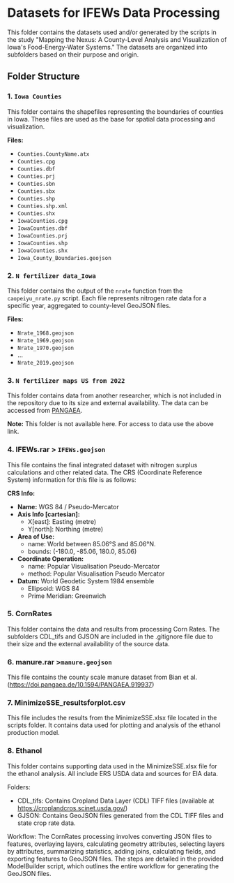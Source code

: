 # Datasets for IFEWs Data Processing

This folder contains the datasets used and/or generated by the scripts in the study "Mapping the Nexus: A County-Level Analysis and Visualization of Iowa's Food-Energy-Water Systems." The datasets are organized into subfolders based on their purpose and origin.

## Folder Structure

### 1. `Iowa Counties`
This folder contains the shapefiles representing the boundaries of counties in Iowa. These files are used as the base for spatial data processing and visualization.

**Files:**
- `Counties.CountyName.atx`
- `Counties.cpg`
- `Counties.dbf`
- `Counties.prj`
- `Counties.sbn`
- `Counties.sbx`
- `Counties.shp`
- `Counties.shp.xml`
- `Counties.shx`
- `IowaCounties.cpg`
- `IowaCounties.dbf`
- `IowaCounties.prj`
- `IowaCounties.shp`
- `IowaCounties.shx`
- `Iowa_County_Boundaries.geojson`

### 2. `N fertilizer data_Iowa`
This folder contains the output of the `nrate` function from the `caopeiyu_nrate.py` script. Each file represents nitrogen rate data for a specific year, aggregated to county-level GeoJSON files.

**Files:**
- `Nrate_1968.geojson`
- `Nrate_1969.geojson`
- `Nrate_1970.geojson`
- ...
- `Nrate_2019.geojson`

### 3. `N fertilizer maps US from 2022`
This folder contains data from another researcher, which is not included in the repository due to its size and external availability. The data can be accessed from [PANGAEA](https://doi.pangaea.de/10.1594/PANGAEA.883585).

**Note:** This folder is not available here. For access to data use the above link.

### 4. IFEWs.rar > `IFEWs.geojson`
This file contains the final integrated dataset with nitrogen surplus calculations and other related data. The CRS (Coordinate Reference System) information for this file is as follows:

**CRS Info:**
- **Name:** WGS 84 / Pseudo-Mercator
- **Axis Info [cartesian]:**
  - X[east]: Easting (metre)
  - Y[north]: Northing (metre)
- **Area of Use:**
  - name: World between 85.06°S and 85.06°N.
  - bounds: (-180.0, -85.06, 180.0, 85.06)
- **Coordinate Operation:**
  - name: Popular Visualisation Pseudo-Mercator
  - method: Popular Visualisation Pseudo Mercator
- **Datum:** World Geodetic System 1984 ensemble
  - Ellipsoid: WGS 84
  - Prime Meridian: Greenwich

### 5. CornRates
This folder contains the data and results from processing Corn Rates. The subfolders CDL_tifs and GJSON are included in the .gitignore file due to their size and the external availability of the source data.

### 6. manure.rar >`manure.geojson`
This file contains the county scale manure dataset from Bian et al. (https://doi.pangaea.de/10.1594/PANGAEA.919937)

### 7. MinimizeSSE_resultsforplot.csv
This file includes the results from the MinimizeSSE.xlsx file located in the scripts folder. It contains data used for plotting and analysis of the ethanol production model.

### 8. Ethanol
This folder contains supporting data used in the MinimizeSSE.xlsx file for the ethanol analysis. All include ERS USDA data and sources for EIA data.

Folders:

- CDL_tifs: Contains Cropland Data Layer (CDL) TIFF files (available at https://croplandcros.scinet.usda.gov/)
- GJSON: Contains GeoJSON files generated from the CDL TIFF files and state crop rate data.

Workflow:
The CornRates processing involves converting JSON files to features, overlaying layers, calculating geometry attributes, selecting layers by attributes, summarizing statistics, adding joins, calculating fields, and exporting features to GeoJSON files. The steps are detailed in the provided ModelBuilder script, which outlines the entire workflow for generating the GeoJSON files.
